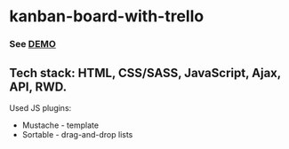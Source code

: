 # kanban-board-with-trello
### See [DEMO](https://paulinastefanska.github.io/kanban-board-with-trello)

## Tech stack: HTML, CSS/SASS, JavaScript, Ajax, API, RWD. <br>
Used JS plugins: <br>
- Mustache - template <br>
- Sortable - drag-and-drop lists <br>
